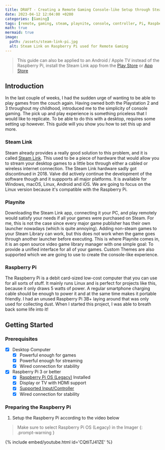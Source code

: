 ```yaml
---
title: DRAFT - Creating a Remote Gaming Console-like Setup through Steam Link and Playnite with a Raspberry Pi
date: 2023-04-12 12:04:00 +0200
categories: [Gaming]
tags: [remote, gaming, steam, playnite, console, controller, Pi, Raspberry Pi, IoT, Internet of Things, ARM]
math: true
mermaid: true
image:
  path: /assets/steam-link-pi.jpg
  alt: Steam Link on Raspberry Pi used for Remote Gaming
---
```


> This guide can also be applied to an Android / Apple TV instead of the Raspberry Pi, install the Steam Link app from the [Play Store](https://play.google.com/store/apps/details?id=com.valvesoftware.steamlink) or [App Store](https://apps.apple.com/app/steam-link/id1246969117)

## Introduction

In the last couple of weeks, I had the sudden urge of wanting to be able to play games from the couch again. Having owned both the Playstation 2 and 3 throughout my childhood, introduced me to the simplicity of console gaming. The pick up and play experience is something priceless that I would like to replicate. To be able to do this with a desktop, requires some setting up however. This guide will you show you how to set this up and more.

### Steam Link

Steam already provides a really good solution to this problem, and it is called [Steam Link](https://en.wikipedia.org/wiki/Steam_Link). This used to be a piece of hardware that would allow you to stream your desktop games to a little box through either a cabled or wireless internet connection. The Steam Link hardware sadly got discontinued in 2018. Valve did actively continue the development of the software though and it suppports all major platforms. It is available for Windows, macOS, Linux, Android and iOS. We are going to focus on the Linux version because it's compatible with the Raspberry Pi.

### Playnite

Downloading the Steam Link app, connecting it your PC, and play remotely would satisfy your needs if all your games were purchased on Steam. For me, this is not the case since every major game publisher has their own launcher nowadays (which is quite annoying). Adding non-steam games to your Steam Library can work, but this does not work when the game goes through another launcher before executing. This is where Playnite comes in, it is an open source video game library manager with one simple goal: To provide a unified interface for all of your games. Custom Themes are also supported which we are going to use to create the console-like experience.

### Raspberry Pi

The Raspberry Pi is a debit card-sized low-cost computer that you can use for all sorts of stuff. It mainly runs Linux and is perfect for projects like this, because it only draws 5 watts of power. A regular smartphone charging cable should be enough to power it and at the same time makes it portable friendly. I had an unused Raspberry Pi 3B+ laying around that was only used for collecting dust. When I started this project, I was able to breath back some life into it!

## Getting Started
### Prerequisites
- [x] Desktop Computer
  + [x] Powerful enough for games
  + [x] Powerful enough for streaming
  + [x] Wired connection for stability

- [x] Raspberry Pi 3 or better
  + [x] [Raspberry Pi OS (Legacy)](https://www.raspberrypi.com/software/operating-systems/#:~:text=Archive-,Raspberry%20Pi%20OS%20(Legacy),-A%20stable%20legacy) Installed
  + [x] Display or TV with HDMI support
  + [x] [Supported Input/Controller](https://help.steampowered.com/en/faqs/view/6424-467A-31D9-C6CB#:~:text=Supported%20Input/Controllers)
  + [x] Wired connection for stability

### Preparing the Raspberry Pi

1. Setup the Raspberry Pi according to the video below

> Make sure to select Raspberry Pi OS (Legacy) in the Imager
{: .prompt-warning }

{% include embed/youtube.html id='CQtliTJ41ZE' %}

